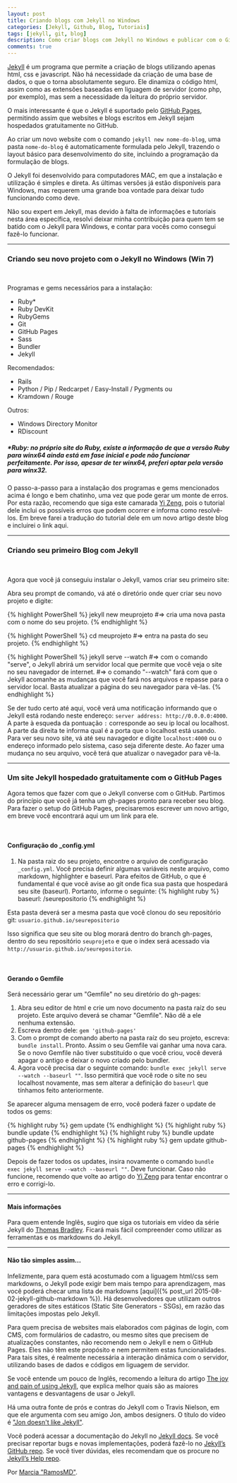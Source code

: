 ```yaml
---
layout: post
title: Criando blogs com Jekyll no Windows
categories: [Jekyll, Github, Blog, Tutoriais]
tags: [jekyll, git, blog]
description: Como criar blogs com Jekyll no Windows e publicar com o GitHub Pages.
comments: true
---
```


[Jekyll](http://jekyllrb.com/) é um programa que permite a criação de blogs utilizando apenas html, css e javascript. Não há necessidade da criação de uma base de dados, o que o torna absolutamente seguro. Ele dinamiza o código html, assim como as extensões baseadas em liguagem de servidor (como php, por exemplo), mas sem a necessidade da leitura do próprio servidor.

O mais interessante é que o Jekyll é suportado pelo [GitHub Pages][github-pages], permitindo assim que websites e blogs escritos em Jekyll sejam hospedados gratuitamente no GitHub.

Ao criar um novo website com o comando  `jekyll new nome-do-blog`, uma pasta `nome-do-blog` é automaticamente formulada pelo Jekyll, trazendo o layout básico para desenvolvimento do site, incluindo a programação da formulação de blogs.

O Jekyll foi desenvolvido para computadores MAC, em que a instalação e utilização é simples e direta. As últimas versões já estão disponíveis para Windows, mas requerem uma grande boa vontade para deixar tudo funcionando como deve. 

Não sou expert em Jekyll, mas devido à falta de informações e tutoriais nesta área específica, resolvi deixar minha contribuição para quem tem se batido com o Jekyll para Windows, e contar para vocês como consegui fazê-lo funcionar.

<hr/>

### Criando seu novo projeto com o Jekyll no Windows (Win 7)

<br>

Programas e gems necessários para a instalação: 
- Ruby* 
- Ruby DevKit 
- RubyGems
- Git
- GitHub Pages
- Sass 
- Bundler
- Jekyll

Recomendados: 
- Rails 
- Python / Pip / Redcarpet / Easy-Install / Pygments ou 
- Kramdown / Rouge 

Outros:
- Windows Directory Monitor 
- RDiscount 

##### *Ruby: no próprio site do Ruby, existe a informação de que a versão Ruby para winx64 ainda está em fase inicial e pode não funcionar perfeitamente. Por isso, apesar de ter winx64, preferi optar pela versão para winx32.

O passo-a-passo para a instalação dos programas e gems mencionados acima é longo e bem chatinho, uma vez que pode gerar um monte de erros. Por esta razão, recomendo que siga este camarada [Yi Zeng][how-to-jekyll], pois o tutorial dele inclui os possíveis erros que podem ocorrer e informa como resolvê-los. Em breve farei a tradução do tutorial dele em um novo artigo deste blog e incluirei o link aqui.

<hr/>


### Criando seu primeiro Blog com Jekyll

<br>

Agora que você já conseguiu instalar o Jekyll, vamos criar seu primeiro site:

Abra seu prompt de comando, vá até o diretório onde quer criar seu novo projeto e digite:

{% highlight PowerShell %}
jekyll new meuprojeto
#=> cria uma nova pasta com o nome do seu projeto.
{% endhighlight %}

{% highlight PowerShell %}
cd meuprojeto
#=> entra na pasta do seu projeto.
{% endhighlight %}

{% highlight PowerShell %}
jekyll serve --watch
#=> com o comando "serve", o Jekyll abrirá um servidor local que permite que você veja o site no seu navegador de internet.
#=> o comando "--watch" fará com que o Jekyll acomanhe as mudanças que você fará nos arquivos e repasse para o servidor local. Basta atualizar a página do seu navegador para vê-las.
{% endhighlight %}

Se der tudo certo até aqui, você verá uma notificação informando que o Jekyll está rodando neste endereço: `server address: http://0.0.0.0:4000`. A parte à esqueda da pontuação `:` corresponde ao seu ip local ou localhost. A parte da direita te informa qual é a porta que o localhost está usando. Para ver seu novo site, vá até seu navagedor e digite `localhost:4000` ou o endereço informado pelo sistema, caso seja diferente deste. Ao fazer uma mudança no seu arquivo, você terá que atualizar o navegador para vê-la.

<hr/>


### Um site Jekyll hospedado gratuitamente com o GitHub Pages

Agora temos que fazer com que o Jekyll converse com o GitHub. Partimos do princípio que você já tenha um gh-pages pronto para receber seu blog. Para fazer o setup do GitHub Pages, precisaremos escrever um novo artigo, em breve você encontrará aqui um um link para ele.

<br>

#### Configuração do **_config.yml**

1. Na pasta raiz do seu projeto, encontre o arquivo de configuração `_config.yml`. Você precisa definir algumas variáveis neste arquivo, como markdown, highlighter e baseurl. Para efeitos de GitHub, o que é fundamental é que você avise ao git onde fica sua pasta que hospedará seu site (baseurl). Portanto, informe o seguinte:
{% highlight ruby %}
baseurl: /seurepositorio
{% endhighlight %}

Esta pasta deverá ser a mesma pasta que você clonou do seu repositório git: `usuario.github.io/seurepositorio`

Isso significa que seu site ou blog morará dentro do branch gh-pages, dentro do seu repositório `seuprojeto` e que o index será acessado via `http://usuario.github.io/seurepositorio`.

<br>

#### Gerando o **Gemfile**

Será necessário gerar um "Gemfile" no seu diretório do gh-pages:

1. Abra seu editor de html e crie um novo documento na pasta raíz do seu projeto. Este arquivo deverá se chamar "Gemfile". Não dê a ele nenhuma extensão.
2. Escreva dentro dele: `gem 'github-pages'`
3. Com o prompt de comando aberto na pasta raíz do seu projeto, escreva: `bundle install`. Pronto. Assim o seu Gemfile vai ganhar uma nova cara. Se o novo Gemfile não tiver substituído o que você criou, você deverá apagar o antigo e deixar o novo criado pelo bundler.
4. Agora você precisa dar o seguinte comando: `bundle exec jekyll serve --watch --baseurl ""`.  Isso permitirá que você rode o site no seu localhost novamente, mas sem alterar a definição do `baseurl` que tínhamos feito anteriormente.

Se aparecer alguma mensagem de erro, você poderá fazer o update de todos os gems:

{% highlight ruby %}
gem update
{% endhighlight %}
{% highlight ruby %}
bundle update
{% endhighlight %}
{% highlight ruby %}
bundle update github-pages
{% endhighlight %}
{% highlight ruby %}
gem update github-pages
{% endhighlight %}

Depois de fazer todos os updates, insira novamente o comando `bundle exec jekyll serve --watch --baseurl ""`. Deve funcionar. Caso não funcione, recomendo que volte ao artigo do [Yi Zeng][how-to-jekyll] para tentar encontrar o erro e corrigi-lo.

<hr/>

#### **Mais informações**

Para quem entende Inglês, sugiro que siga os tutoriais em vídeo da série Jekyll do [Thomas Bradley][jekyll-youtube1]. Ficará mais fácil compreender como utilizar as ferramentas e os markdowns do Jekyll.

<hr/>

#### **Não tão simples assim...**

Infelizmente, para quem está acostumado com a liguagem html/css sem markdowns, o Jekyll pode exigir bem mais tempo para aprendizagem, mas você poderá checar uma lista de markdowns [aqui]({% post_url 2015-08-02-jekyll-github-markdown %}). Há desenvolvedores que utilizam outros geradores de sites estáticos (Static Site Generators - SSGs), em razão das limitações impostas pelo Jekyll.

Para quem precisa de websites mais elaborados com páginas de login, com CMS, com formulários de cadastro, ou mesmo sites que precisem de atualizações constantes, não recomendo nem o Jekyll e nem o GitHub Pages. Eles não têm este propósito e nem permitem estas funcionalidades. Para tais sites, é realmente necessária a interação dinâmica com o servidor, utilizando bases de dados e códigos em liguagem de servidor.   

Se você entende um pouco de Inglês, recomendo a leitura do artigo [The joy and pain of using Jekyll][pain-jekyll], que explica melhor quais são as maiores vantagens e desvantagens de usar o Jekyll.

Há uma outra fonte de prós e contras do Jekyll com o Travis Nielson, em que ele argumenta com seu amigo Jon, ambos designers. O título do vídeo é ["Jon doesn't like Jekyll"][devtips-not-jekyll].

Você poderá acessar a documentação do Jekyll no [Jekyll docs][jekyll]. Se você precisar reportar bugs e novas implementações, poderá fazê-lo no [Jekyll’s GitHub repo][jekyll-gh]. Se você tiver dúvidas, eles recomendam que os procure no [Jekyll’s Help repo][jekyll-help].

Por [Marcia "RamosMD"](https://plus.google.com/+MarciaDiasRamosMD/posts).

[jekyll]:      http://jekyllrb.com
[jekyll-gh]:   https://github.com/jekyll/jekyll
[jekyll-help]: https://github.com/jekyll/jekyll-help
[github-pages]: http://pages.github.com
[pain-jekyll]: http://cristianobetta.com/blog/2013/08/21/the-joy-and-pain-of-using-jekyll/
[how-to-jekyll]: http://yizeng.me/2013/05/10/setup-jekyll-on-windows/
[jekyll-youtube1]: https://www.youtube.com/playlist?list=PLWjCJDeWfDdfVEcLGAfdJn_HXyM4Y7_k-
[devtips-jekyll]: https://www.youtube.com/watch?v=iWowJBRMtpc
[devtips-not-jekyll]: https://www.youtube.com/watch?v=u22CLlw4_hg
